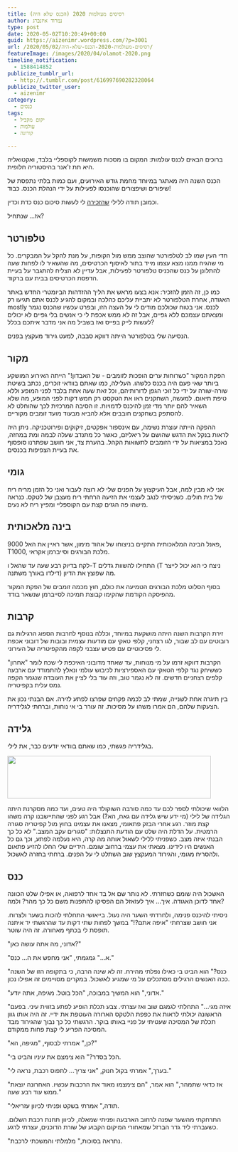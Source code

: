 ```yaml
---
title: רסיסים מעולמות 2020 (הכנס שלא היה)
author: נמרוד איזנברג
type: post
date: 2020-05-02T10:20:49+00:00
guid: https://aizenimr.wordpress.com/?p=3001
url: /2020/05/02/רסיסים-מעולמות-2020-הכנס-שלא-היה/
featureImage: /images/2020/04/olamot-2020.png
timeline_notification:
  - 1588414852
publicize_tumblr_url:
  - http://.tumblr.com/post/616997690282328064
publicize_twitter_user:
  - aizenimr
category:
  - כנסים
tags:
  - יקום מקביל
  - עולמות
  - קורונה

---
```

ברוכים הבאים לכנס עולמות: המקום בו מסכות משמשות לקוספליי בלבד, ואקטואליה היא תת ז'אנר בהיסטוריה חלופית.

הכנס השנה היה מאתגר במיוחד מחמת גודש האירועים, ועם כמות בלתי נתפסת של שיפורים ושיפצורים שהוכנסו לפעילות על ידי הנהלת הכנס. כבוד!

וכמובן תודה ללילי [שהזכירה][1] לי לעשות סיכום כנס כדת וכדין.

אז... שנתחיל?

## טלפורטר

חדי העין שמו לב לטלפורטר שהוצב ממש מול הקופות, על מנת להקל על המבקרים. כל מי שהגיח ממנו מצא עצמו מייד בתור לאיסוף הכרטיסים, מה שהשאיר לו לפחות שעה להתלונן על כנס שהכניס טלפורטר לפעילות, אבל עדיין לא הצליח להתגבר על בעיית הדפסת הכרטיסים בבית עם ברקוד.

כמו כן, זה הזמן להזכיר: אנא בצעו מראש את הליך ההזדהות הביומטרי החדש באתר האגודה, אחרת הטלפורטר לא יתביית עליכם כהלכה ובמקום להגיע לכנס אתם תגיעו רק mostly לכנס. אני בטוח שכולכם מודים לי על העצה הזו, ובפרט עכשיו שהכנס נגמר ומצאתם עצמכם ללא גפיים, אבל זה לא ממש אכפת לי כי אנשים בלי גפיים לא יכולים לעשות לייק בפייס ואז בשביל מה אני מדבר איתכם בכלל?

הנסיעה שלי בטלפורטר הייתה דווקא סבבה, למעט גירוד מעקצץ בפנים.

## מקור

הפקת המקור "כשרוחות ערים הופכות לזומבים - של האבדון!" הייתה האירוע המושקע ביותר שאי פעם היה בכנס כלשהו. העלילה, כמו שאתם בוודאי זוכרים, נכתב בשיטת שורה-שורה על ידי כל זוכי הגפן לדורותיהם, וכל זאת שעה אחת בלבד לפני המופע וללא טיפת תיאום. למעשה, השחקנים ראו את הטקסט רק חמש דקות לפני המופע, מה שלא השאיר להם יותר מדי זמן להיכנס לדמויות. זו הסיבה המרכזית לכך שהוחלט לא להסתפק בשחקנים חובבים אלא להביא מבעוד מועד זומבים מקוריים.

ההפקה הייתה עוצרת נשימה, עם אינספור אפקטים, זיקוקים ופירוטכניקה. ניתן היה לראות בנקל את הדגש שהושם על ריאליזם, כאשר כל מתנדב שעלה לבמה ומת במחזה, נאכל במציאות על ידי הזומבים לתשואות הקהל. בהערת צד, אני חושב שפתרנו סופסוף את בעיית הצפיפות בכנסים.

## גומי

אני לא מבין למה, אבל העיקצוץ על הפנים שלי לא רוצה לעבור ואני כל הזמן מריח ריח של בית חולים. כשניסיתי לנגב לעצמי את הזיעה הרחתי ריח מעצבן של לטקס. כנראה מישהו פה הגזים קצת עם הקוספליי ומפיץ ריח לא נעים.

## בינה מלאכותית

פאנל הבינה המלאכותית התקיים בניצוחו של אהוד מימון, אשר ראיין את האל 9000, T1000, מלכת הבורגים וסייברמן אקראי.

לקח בדיוק רבע שעה עד שהאל ו-T התחילו להשוות גדלים (T ניצח כי הוא יכול לייצר דילדו באורך משתנה) מה שפוצץ את הדיון.

בסוף הסלוט מלכת הבורגים הטמיעה את כולם, חוץ מכמה זומבים של הפקת המקור מהפיסקה הקודמת שהקימו קבוצת תמיכה לסייברמן שנשאר בודד.

## קרבות

זירת הקרבות השנה היתה מושקעת במיוחד, וכללה בנוסף לחרבות הספוג הרגילות גם רובוטים עם לב שבור, לגו רצחני, קלפי טאקי עם מודעות עצמית ובובות של דובוני אכפת לי פסיכוטיים עם פטיש עצבני לקפה מהקפיטריה של העירוני.

הקרבות דווקא זרמו על מי מנוחות, עד שאחד מדובוני האיכפת לי שכח לומר "אחרון" כששיחק נגד קלפי הטאקי עם האספירציות לכיבוש עולמי ונאלץ להתמודד עם ארבעה קלפים רצחניים חדשים. זה לא נגמר טוב, וזה עוד בלי לציין את העובדה שנגמר הקפה נמס עלית בקפיטריה.

בין תיגרה אחת לשנייה, שמתי לב לכמה פקחים שפרצו לפתע לזירה. אם הבנתי נכון את הצעקות שלהם, הם אמרו משהו על מסיכות. זה עורר בי אי נוחות, וברחתי לגלידריה.

## גלידה

בגלידריה פגשתי, כמו שאתם בוודאי יודעים כבר, את לילי.

[<img decoding="async" loading="lazy" class="alignnone wp-image-3020 size-full" src="/images/2020/05/lily-ice-cream.png" alt="" width="458" height="96" srcset="/images/2020/05/lily-ice-cream.png 458w, /images/2020/05/lily-ice-cream-200x42.png 200w" sizes="(max-width: 458px) 100vw, 458px" />][2]

הלוואי שיכולתי לספר לכם עד כמה סורבה השוקולד היה טעים, ועד כמה מסקרנת היתה הגלידה של לילי (מי ידע שיש גלידה עם גאח, הא?) אבל רגע לפני שהתיישבנו קרה משהו קצת מוזר. רגע אחרי הבזק פתאומי, מצאנו את עצמינו בחוץ מול קפיטריה סגורה הרמטית. על הדלת היה שלט עם הודעת התנצלות: "סגורים עקב המצב." לא כל כך הבנתי איזה מצב. כשפניתי ללילי לשאול אותה מה קרה, היא נעלמה לפתע, וכך גם כל האנשים היו לידינו. מצאתי את עצמי ברחוב שומם. הידיים שלי החלו להזיע פתאום ולהסריח מגומי, והגירוד המעקצץ שוב השתלט לי על הפנים. ברחתי בחזרה לאשכול.

## כנס

האשכול היה שומם כשחזרתי. לא נותר שם אל בד אחד לרפואה, או אפילו שלט הכוונה אחד לדוכן האגודה. איך... איך לעזאזל הם הפסיקו להתפנות משם כל כך מהר? ולמה?

ניסיתי להיכנס פנימה, ולחרדתי השער היה נעול. בייאושי התחלתי להכות בשער ולצרוח. אני חושב שצרחתי "איפה אתם?!" במשך לפחות שתי דקות עד שהרגשתי יד איתנה תופסת לי בכתף מאחורה. זה היה שוטר.

"אדוני, מה אתה עושה כאן?"

"א..." גמגמתי, "אני מחפש את ה... כנס."

"כנס?" הוא הביט בי כאילו נפלתי מהירח. זה לא שינה הרבה, כי בתקופה הזו של השנה ככה האנשים הרגילים מסתכלים על מי שמגיע לאשכול. במקרים מסויימים זה אפילו נכון.

"אדוני," הוא המשיך במבוכה, "הכל בוטל. מגיפה, אתה יודע."

"איזה מגי..." התחלתי לגמגם שוב ואז עצרתי. צבע תכלת הופיע לפתע בזווית עיני. בפעם הראשונה יכולתי לראות את כפפת הלטקס הארורה העוטפת את ידיי. זה היה אותו גוון תכלת של המסיכה שעטיתי על פניי באותו בוקר. הרגשתי כל כך נבוך שהגירוד מבד המסיכה הפריע לי קצת פחות ממקודם.

"כן," אמרתי לבסוף, "מגיפה, הא?"

"הכל בסדר?" הוא צימצם את עיניו והביט בי.

"בערך," אמרתי בקול חנוק, "אני צריך... לתפוס רכבת, נראה לי."

"אז כדאי שתמהר," הוא אמר, "הם צימצמו מאוד את הרכבות עכשיו. האחרונה יוצאת ממש עוד רבע שעה."

"תודה," אמרתי בשקט ופניתי לכיוון עזריאלי.

התרחקתי מהשער שפנה לרחוב הארבעה ופניתי שמאלה, לכיוון תחנת רכבת השלום. כשעברתי ליד גדר הברזל שמאחורי המיקום הקבוע של שורת הדוכנים, עצרתי לרגע.

"נתראה בסוכות," מלמלתי והמשכתי לרכבת.

 [1]: https://www.facebook.com/L.MuchR/posts/2547026792180857
 [2]: /images/2020/05/lily-ice-cream.png
